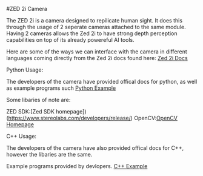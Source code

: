 #ZED 2i Camera 

The ZED 2i is a camera designed to repilicate human sight. It does this through the usage of 2 seperate cameras attached to the same module. Having 2 cameras allows the Zed 2i to have strong depth perception capabilities on top of its already powereful AI tools.

Here are some of the ways we can interface with the camera in different languages coming directly from the Zed 2i docs found here: [Zed 2i Docs](https://www.stereolabs.com/docs/get-started-with-zed/)

Python Usage: 

The developers of the camera have provided offical docs for python, as well as example programs such [Python Example](https://github.com/stereolabs/zed-opencv/blob/master/python/zed-opencv.py)

Some libaries of note are:

ZED SDK:[Zed SDK homepage])(https://www.stereolabs.com/developers/release/) 
OpenCV:[OpenCV Homepage](https://opencv.org/)

C++ Usage: 

The developers of the camera have also provided offical docs for C++, however the libaries are the same.

Example programs provided by devlopers. [C++ Example](https://github.com/stereolabs/zed-opencv/tree/master/cpp)
